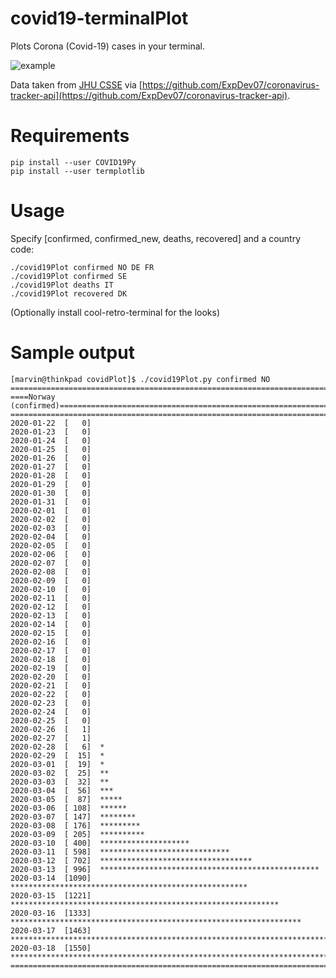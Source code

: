 # covid19-terminalPlot
Plots Corona (Covid-19) cases in your terminal.

![example](https://i.imgur.com/SHkCUzJ.png)

Data taken from [JHU CSSE](https://github.com/CSSEGISandData/COVID-19) via [https://github.com/ExpDev07/coronavirus-tracker-api](https://github.com/ExpDev07/coronavirus-tracker-api).

# Requirements
```
pip install --user COVID19Py
pip install --user termplotlib
```

# Usage
Specify [confirmed, confirmed_new, deaths, recovered] and a country code:
```
./covid19Plot confirmed NO DE FR
./covid19Plot confirmed SE
./covid19Plot deaths IT
./covid19Plot recovered DK
```
(Optionally install cool-retro-terminal for the looks)

# Sample output
```
[marvin@thinkpad covidPlot]$ ./covid19Plot.py confirmed NO
====================================================================================================
====Norway (confirmed)==============================================================================
====================================================================================================
2020-01-22  [   0]
2020-01-23  [   0]
2020-01-24  [   0]
2020-01-25  [   0]
2020-01-26  [   0]
2020-01-27  [   0]
2020-01-28  [   0]
2020-01-29  [   0]
2020-01-30  [   0]
2020-01-31  [   0]
2020-02-01  [   0]
2020-02-02  [   0]
2020-02-03  [   0]
2020-02-04  [   0]
2020-02-05  [   0]
2020-02-06  [   0]
2020-02-07  [   0]
2020-02-08  [   0]
2020-02-09  [   0]
2020-02-10  [   0]
2020-02-11  [   0]
2020-02-12  [   0]
2020-02-13  [   0]
2020-02-14  [   0]
2020-02-15  [   0]
2020-02-16  [   0]
2020-02-17  [   0]
2020-02-18  [   0]
2020-02-19  [   0]
2020-02-20  [   0]
2020-02-21  [   0]
2020-02-22  [   0]
2020-02-23  [   0]
2020-02-24  [   0]
2020-02-25  [   0]
2020-02-26  [   1]
2020-02-27  [   1]
2020-02-28  [   6]  *
2020-02-29  [  15]  *
2020-03-01  [  19]  *
2020-03-02  [  25]  **
2020-03-03  [  32]  **
2020-03-04  [  56]  ***
2020-03-05  [  87]  *****
2020-03-06  [ 108]  ******
2020-03-07  [ 147]  ********
2020-03-08  [ 176]  *********
2020-03-09  [ 205]  **********
2020-03-10  [ 400]  ********************
2020-03-11  [ 598]  *****************************
2020-03-12  [ 702]  **********************************
2020-03-13  [ 996]  *************************************************
2020-03-14  [1090]  *****************************************************
2020-03-15  [1221]  ************************************************************
2020-03-16  [1333]  *****************************************************************
2020-03-17  [1463]  ***********************************************************************
2020-03-18  [1550]  ***************************************************************************
====================================================================================================
```

